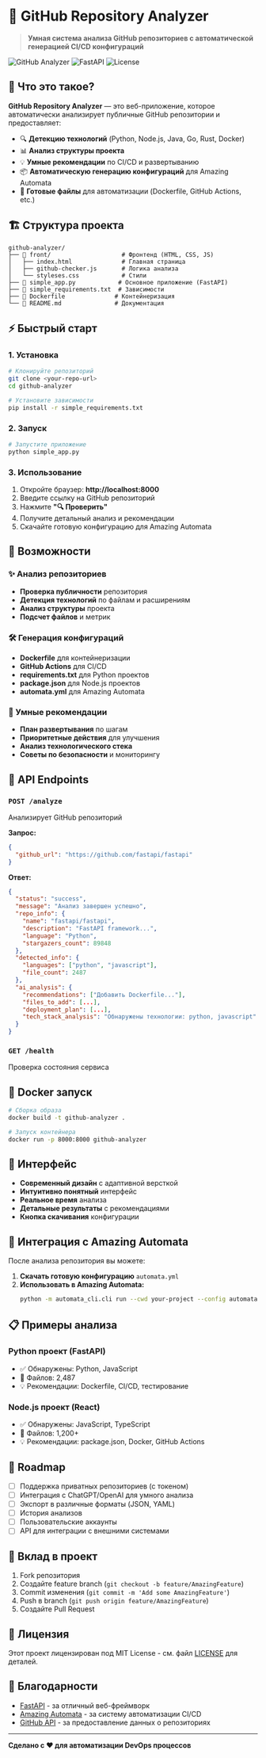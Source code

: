 # 🌟 GitHub Repository Analyzer

> **Умная система анализа GitHub репозиториев с автоматической генерацией CI/CD конфигураций**

![GitHub Analyzer](https://img.shields.io/badge/Python-3.11+-blue)
![FastAPI](https://img.shields.io/badge/FastAPI-0.115.0-green)
![License](https://img.shields.io/badge/License-MIT-yellow)

## 🚀 Что это такое?

**GitHub Repository Analyzer** — это веб-приложение, которое автоматически анализирует публичные GitHub репозитории и предоставляет:

- 🔍 **Детекцию технологий** (Python, Node.js, Java, Go, Rust, Docker)
- 📊 **Анализ структуры проекта** 
- 💡 **Умные рекомендации** по CI/CD и развертыванию
- 📦 **Автоматическую генерацию конфигураций** для Amazing Automata
- 🎯 **Готовые файлы** для автоматизации (Dockerfile, GitHub Actions, etc.)

## 🏗️ Структура проекта

```
github-analyzer/
├── 📁 front/                    # Фронтенд (HTML, CSS, JS)
│   ├── index.html              # Главная страница
│   ├── github-checker.js       # Логика анализа
│   └── styleses.css            # Стили
├── 📄 simple_app.py            # Основное приложение (FastAPI)
├── 📄 simple_requirements.txt  # Зависимости
├── 📄 Dockerfile              # Контейнеризация
└── 📄 README.md               # Документация
```

## ⚡ Быстрый старт

### 1. Установка

```bash
# Клонируйте репозиторий
git clone <your-repo-url>
cd github-analyzer

# Установите зависимости
pip install -r simple_requirements.txt
```

### 2. Запуск

```bash
# Запустите приложение
python simple_app.py
```

### 3. Использование

1. Откройте браузер: **http://localhost:8000**
2. Введите ссылку на GitHub репозиторий
3. Нажмите **"🔍 Проверить"**
4. Получите детальный анализ и рекомендации
5. Скачайте готовую конфигурацию для Amazing Automata

## 🎯 Возможности

### ✨ Анализ репозиториев
- **Проверка публичности** репозитория
- **Детекция технологий** по файлам и расширениям
- **Анализ структуры** проекта
- **Подсчет файлов** и метрик

### 🛠️ Генерация конфигураций
- **Dockerfile** для контейнеризации
- **GitHub Actions** для CI/CD
- **requirements.txt** для Python проектов
- **package.json** для Node.js проектов
- **automata.yml** для Amazing Automata

### 🎨 Умные рекомендации
- **План развертывания** по шагам
- **Приоритетные действия** для улучшения
- **Анализ технологического стека**
- **Советы по безопасности** и мониторингу

## 🔧 API Endpoints

### `POST /analyze`
Анализирует GitHub репозиторий

**Запрос:**
```json
{
  "github_url": "https://github.com/fastapi/fastapi"
}
```

**Ответ:**
```json
{
  "status": "success",
  "message": "Анализ завершен успешно",
  "repo_info": {
    "name": "fastapi/fastapi",
    "description": "FastAPI framework...",
    "language": "Python",
    "stargazers_count": 89848
  },
  "detected_info": {
    "languages": ["python", "javascript"],
    "file_count": 2487
  },
  "ai_analysis": {
    "recommendations": ["Добавить Dockerfile..."],
    "files_to_add": [...],
    "deployment_plan": [...],
    "tech_stack_analysis": "Обнаружены технологии: python, javascript"
  }
}
```

### `GET /health`
Проверка состояния сервиса

## 🐳 Docker запуск

```bash
# Сборка образа
docker build -t github-analyzer .

# Запуск контейнера
docker run -p 8000:8000 github-analyzer
```

## 🎨 Интерфейс

- **Современный дизайн** с адаптивной версткой
- **Интуитивно понятный** интерфейс
- **Реальное время** анализа
- **Детальные результаты** с рекомендациями
- **Кнопка скачивания** конфигурации

## 🔗 Интеграция с Amazing Automata

После анализа репозитория вы можете:

1. **Скачать готовую конфигурацию** `automata.yml`
2. **Использовать в Amazing Automata:**
   ```bash
   python -m automata_cli.cli run --cwd your-project --config automata.yml --stage all
   ```

## 📋 Примеры анализа

### Python проект (FastAPI)
- ✅ Обнаружены: Python, JavaScript
- 📁 Файлов: 2,487
- 💡 Рекомендации: Dockerfile, CI/CD, тестирование

### Node.js проект (React)
- ✅ Обнаружены: JavaScript, TypeScript
- 📁 Файлов: 1,200+
- 💡 Рекомендации: package.json, Docker, GitHub Actions

## 🚀 Roadmap

- [ ] Поддержка приватных репозиториев (с токеном)
- [ ] Интеграция с ChatGPT/OpenAI для умного анализа
- [ ] Экспорт в различные форматы (JSON, YAML)
- [ ] История анализов
- [ ] Пользовательские аккаунты
- [ ] API для интеграции с внешними системами

## 🤝 Вклад в проект

1. Fork репозитория
2. Создайте feature branch (`git checkout -b feature/AmazingFeature`)
3. Commit изменения (`git commit -m 'Add some AmazingFeature'`)
4. Push в branch (`git push origin feature/AmazingFeature`)
5. Создайте Pull Request

## 📄 Лицензия

Этот проект лицензирован под MIT License - см. файл [LICENSE](LICENSE) для деталей.

## 🙏 Благодарности

- [FastAPI](https://fastapi.tiangolo.com/) - за отличный веб-фреймворк
- [Amazing Automata](https://github.com/your-repo/amazing-automata) - за систему автоматизации CI/CD
- [GitHub API](https://docs.github.com/en/rest) - за предоставление данных о репозиториях

---

**Сделано с ❤️ для автоматизации DevOps процессов**